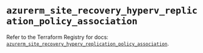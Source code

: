 # `azurerm_site_recovery_hyperv_replication_policy_association`

Refer to the Terraform Registry for docs: [`azurerm_site_recovery_hyperv_replication_policy_association`](https://registry.terraform.io/providers/hashicorp/azurerm/3.113.0/docs/resources/site_recovery_hyperv_replication_policy_association).

